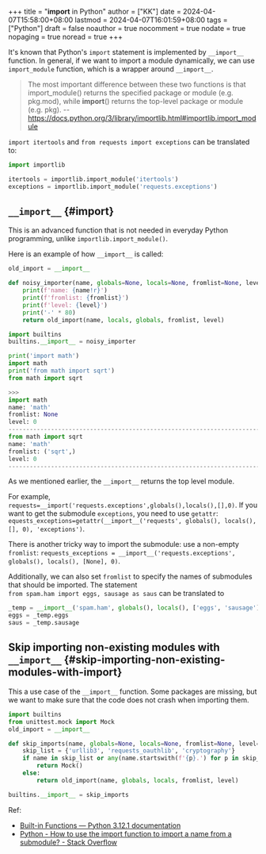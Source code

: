 +++
title = "__import__ in Python"
author = ["KK"]
date = 2024-04-07T15:58:00+08:00
lastmod = 2024-04-07T16:01:59+08:00
tags = ["Python"]
draft = false
noauthor = true
nocomment = true
nodate = true
nopaging = true
noread = true
+++

It's known that Python's `import` statement is implemented by `__import__` function. In general, if we want to import a module dynamically, we can use `import_module` function, which is a wrapper around `__import__`.

> The most important difference between these two functions is that import_module() returns the specified package or module (e.g. pkg.mod), while __import__() returns the top-level package or module (e.g. pkg). -- <https://docs.python.org/3/library/importlib.html#importlib.import_module>

`import itertools` and `from requests import exceptions` can be translated to:

```python
import importlib

itertools = importlib.import_module('itertools')
exceptions = importlib.import_module('requests.exceptions')
```


## `__import__` {#import}

This is an advanced function that is not needed in everyday Python programming, unlike `importlib.import_module()`.

Here is an example of how `__import__` is called:

```python
old_import = __import__

def noisy_importer(name, globals=None, locals=None, fromlist=None, level=0):
    print(f'name: {name!r}')
    print(f'fromlist: {fromlist}')
    print(f'level: {level}')
    print('-' * 80)
    return old_import(name, locals, globals, fromlist, level)

import builtins
builtins.__import__ = noisy_importer

print('import math')
import math
print('from math import sqrt')
from math import sqrt

>>>
import math
name: 'math'
fromlist: None
level: 0
--------------------------------------------------------------------------------
from math import sqrt
name: 'math'
fromlist: ('sqrt',)
level: 0
--------------------------------------------------------------------------------
```

As we mentioned earlier, the `__import__` returns the top level module.

For example, `requests=__import('requests.exceptions',globals(),locals(),[],0)`. If you want to get the submodule `exceptions`, you need to use `getattr`: `equests_exceptions=getattr(__import__('requests', globals(), locals(), [], 0), 'exceptions')`.

There is another tricky way to import the submodule: use a non-empty `fromlist`: `requests_exceptions = __import__('requests.exceptions', globals(), locals(), [None], 0)`.

Additionally, we can also set `fromlist` to specify the names of submodules that should be imported. The statement `from spam.ham import eggs, sausage as saus` can be translated to

```python
_temp = __import__('spam.ham', globals(), locals(), ['eggs', 'sausage'], 0)
eggs = _temp.eggs
saus = _temp.sausage
```


## Skip importing non-existing modules with `__import__` {#skip-importing-non-existing-modules-with-import}

This a use case of the `__import__` function. Some packages are missing, but we want to make sure that the code does not crash when importing them.

```python
import builtins
from unittest.mock import Mock
old_import = __import__

def skip_imports(name, globals=None, locals=None, fromlist=None, level=0):
    skip_list = {'urllib3', 'requests_oauthlib', 'cryptography'}
    if name in skip_list or any(name.startswith(f'{p}.') for p in skip_list):
        return Mock()
    else:
        return old_import(name, globals, locals, fromlist, level)

builtins.__import__ = skip_imports
```

Ref:

-   [Built-in Functions — Python 3.12.1 documentation](https://docs.python.org/3/library/functions.html#import__)
-   [Python - How to use the <span class="underline"><span class="underline">import</span></span> function to import a name from a submodule? - Stack Overflow](https://stackoverflow.com/questions/9806963/how-to-use-the-import-function-to-import-a-name-from-a-submodule)
